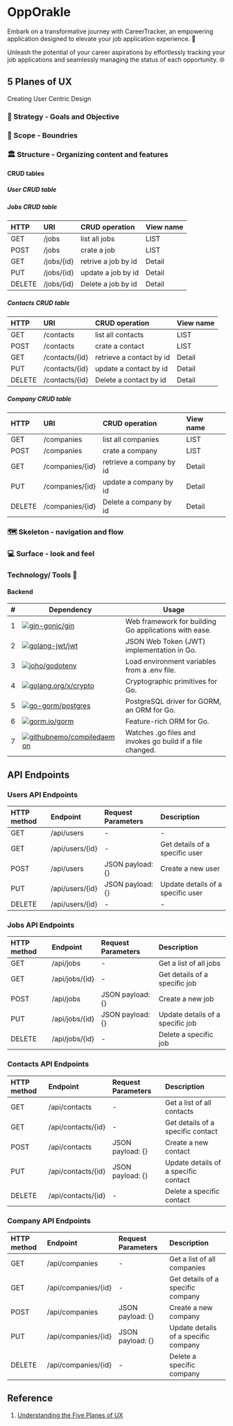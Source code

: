 # OppOrakle
Embark on a transformative journey with CareerTracker, an empowering application designed to elevate your job application experience. 🌟  

Unleash the potential of your career aspirations by effortlessly tracking your job applications and seamlessly managing the status of each opportunity. 🌐

## 5 Planes of UX
Creating User Centric Design
### :dart: Strategy - Goals and Objective

### 🚧 Scope - Boundries
### :classical_building: Structure - Organizing content and features

#### CRUD tables

##### User CRUD table

##### Jobs CRUD table
|HTTP|URI|CRUD operation|View name|
|:----|:----|:----|:----|
|GET|/jobs|list all jobs|LIST|
|POST|/jobs|crate a job|LIST|
|GET|/jobs/{id}|retrive a job by id|Detail|
|PUT|/jobs/{id}|update a job by id|Detail|
|DELETE|/jobs/{id}|Delete a job by id|Detail|

##### Contacts CRUD table
|HTTP|URI|CRUD operation|View name|
|:----|:----|:----|:----|
|GET|/contacts|list all contacts|LIST|
|POST|/contacts|crate a contact|LIST|
|GET|/contacts/{id}|retrieve a contact by id|Detail|
|PUT|/contacts/{id}|update a contact by id|Detail|
|DELETE|/contacts/{id}|Delete a contact by id|Detail|

##### Company CRUD table
|HTTP|URI|CRUD operation|View name|
|:----|:----|:----|:----|
|GET|/companies|list all companies|LIST|
|POST|/companies|crate a company|LIST|
|GET|/companies/{id}|retrieve a company by id|Detail|
|PUT|/companies/{id}|update a company by id|Detail|
|DELETE|/companies/{id}|Delete a company by id|Detail|




### 🗺️ Skeleton - navigation and flow
### 💻 Surface - look and feel

### Technology/ Tools  🔧 
#### Backend

| # | Dependency                                         | Usage                                                |
|---|----------------------------------------------------------|------------------------------------------------------|
| 1 | [![gin-gonic/gin](https://img.shields.io/badge/gin--gonic%2Fgin-v1.7.4-green)](https://gin-gonic.com/docs/quickstart/) | Web framework for building Go applications with ease. |
| 2 | [![golang-jwt/jwt](https://img.shields.io/badge/golang--jwt%2Fjwt--v5-v3.7.3-green)](https://github.com/golang-jwt/jwt) | JSON Web Token (JWT) implementation in Go.            |
| 3 | [![joho/godotenv](https://img.shields.io/badge/joho%2Fgodotenv-v1.3.0-green)](https://github.com/joho/godotenv) | Load environment variables from a .env file.           |
| 4 | [![golang.org/x/crypto](https://img.shields.io/badge/golang.org%2Fx%2Fcrypto-v0.0.0-9cf)](https://pkg.go.dev/golang.org/x/crypto#section-readme) | Cryptographic primitives for Go.                      |
| 5 | [![go-gorm/postgres](https://img.shields.io/badge/go--gorm%2Fpostgres-v1.11.0-green)](https://github.com/go-gorm/postgres) | PostgreSQL driver for GORM, an ORM for Go.           |
| 6 | [![gorm.io/gorm](https://img.shields.io/badge/gorm.io%2Fgorm-v1.23.8-green)](https://gorm.io/) | Feature-rich ORM for Go.                              |
| 7 | [![githubnemo/compiledaemon](https://img.shields.io/badge/githubnemo%2Fcompiledaemon-v1.2.1-blue)](https://pkg.go.dev/github.com/githubnemo/compiledaemon/v2) | Watches .go files and invokes go build if a file changed. |


## API Endpoints

### Users API Endpoints
|HTTP method|Endpoint|Request Parameters|Description|
|:----|:----|:----|:----|
|GET|/api/users|-|-|
|GET|/api/users/{id}|-|Get details of a specific user|
|POST|/api/users|JSON payload: {}|Create a new user|
|PUT|/api/users/{id}|JSON payload: {}|Update details of a specific user|
|DELETE|/api/users/{id}|-|-|



### Jobs API Endpoints
|HTTP method|Endpoint|Request Parameters|Description|
|:----|:----|:----|:----|
|GET|/api/jobs|-|Get a list of all jobs|
|GET|/api/jobs/{id}|-|Get details of a specific job|
|POST|/api/jobs|JSON payload: {}|Create a new job|
|PUT|/api/jobs/{id}|JSON payload: {}|Update details of a specific job|
|DELETE|/api/jobs/{id}|-|Delete a specific job|

### Contacts API Endpoints
|HTTP method|Endpoint|Request Parameters|Description|
|:----|:----|:----|:----|
|GET|/api/contacts|-|Get a list of all contacts|
|GET|/api/contacts/{id}|-|Get details of a specific contact|
|POST|/api/contacts|JSON payload: {}|Create a new contact|
|PUT|/api/contacts/{id}|JSON payload: {}|Update details of a specific contact|
|DELETE|/api/contacts/{id}|-|Delete a specific contact|

### Company API Endpoints
|HTTP method|Endpoint|Request Parameters|Description|
|:----|:----|:----|:----|
|GET|/api/companies|-|Get a list of all companies|
|GET|/api/companies/{id}|-|Get details of a specific company|
|POST|/api/companies|JSON payload: {}|Create a new company|
|PUT|/api/companies/{id}|JSON payload: {}|Update details of a specific company|
|DELETE|/api/companies/{id}|-|Delete a specific company|

## Reference
1. [Understanding the Five Planes of UX](https://bootcamp.uxdesign.cc/demystifying-the-ux-process-24e5b10e77b8)